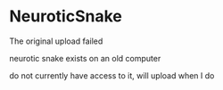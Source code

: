 # NeuroticSnake

The original upload failed

neurotic snake exists on an old computer

do not currently have access to it, will upload when I do

